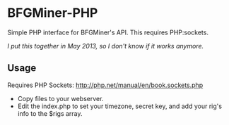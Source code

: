 BFGMiner-PHP
============

Simple PHP interface for BFGMiner's API.  This requires PHP:sockets.

*I put this together in May 2013, so I don't know if it works anymore.*

Usage
-----

Requires PHP Sockets:
http://php.net/manual/en/book.sockets.php

* Copy files to your webserver.
* Edit the index.php to set your timezone, secret key, and add your rig's info to the $rigs array.
